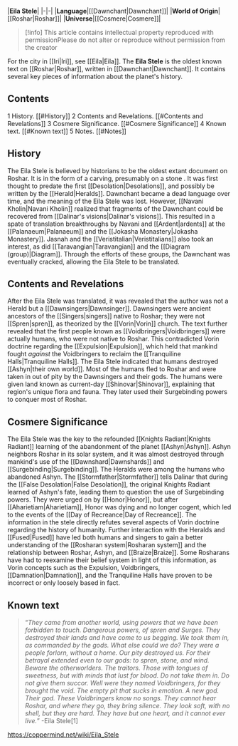 |**Eila Stele**|
|-|-|
|**Language**|[[Dawnchant\|Dawnchant]]|
|**World of Origin**|[[Roshar\|Roshar]]|
|**Universe**|[[Cosmere\|Cosmere]]|
> [!info] This article contains intellectual property reproduced with permissionPlease do not alter or reproduce without permission from the creator

For the city in [[Iri\|Iri]], see [[Eila\|Eila]].
The **Eila Stele** is the oldest known text on [[Roshar\|Roshar]], written in [[Dawnchant\|Dawnchant]]. It contains several key pieces of information about the planet's history.

## Contents

1 History. [[#History]] 
2 Contents and Revelations. [[#Contents and Revelations]] 
3 Cosmere Significance. [[#Cosmere Significance]] 
4 Known text. [[#Known text]] 
5 Notes. [[#Notes]] 


## History
The Eila Stele is believed by historians to be the oldest extant document on Roshar. It is in the form of a carving, presumably on a stone . It was first thought to predate the first [[Desolation\|Desolations]], and possibly be written by the [[Herald\|Heralds]]. Dawnchant became a dead language over time, and the meaning of the Eila Stele was lost. However, [[Navani Kholin\|Navani Kholin]] realized that fragments of the Dawnchant could be recovered from [[Dalinar's visions\|Dalinar's visions]]. This resulted in a spate of translation breakthroughs by Navani and [[Ardent\|ardents]] at the [[Palanaeum\|Palanaeum]] and the [[Jokasha Monastery\|Jokasha Monastery]]. Jasnah and the [[Veristitalian\|Veristitalians]] also took an interest, as did [[Taravangian\|Taravangian]] and the [[Diagram (group)\|Diagram]].
Through the efforts of these groups, the Dawnchant was eventually cracked, allowing the Eila Stele to be translated.

## Contents and Revelations
After the Eila Stele was translated, it was revealed that the author was not a Herald but a [[Dawnsingers\|Dawnsinger]]. Dawnsingers were ancient ancestors of the [[Singers\|singers]] native to Roshar; they were not [[Spren\|spren]], as theorized by the [[Vorin\|Vorin]] church. The text further revealed that the first people known as [[Voidbringers\|Voidbringers]] were actually humans, who were not native to Roshar. This contradicted Vorin doctrine regarding the [[Expulsion\|Expulsion]], which held that mankind fought *against* the Voidbringers to reclaim the [[Tranquiline Halls\|Tranquiline Halls]].
The Eila Stele indicated that humans destroyed [[Ashyn\|their own world]]. Most of the humans fled to Roshar and were taken in out of pity by the Dawnsingers and their gods. The humans were given land known as current-day [[Shinovar\|Shinovar]], explaining that region's unique flora and fauna. They later used their Surgebinding powers to conquer most of Roshar.

## Cosmere Significance
The Eila Stele was the key to the refounded [[Knights Radiant\|Knights Radiant]] learning of the abandonment of the planet [[Ashyn\|Ashyn]]. Ashyn neighbors Roshar in its solar system, and it was almost destroyed through mankind's use of the [[Dawnshard\|Dawnshards]] and [[Surgebinding\|Surgebinding]]. The Heralds were among the humans who abandoned Ashyn. The [[Stormfather\|Stormfather]] tells Dalinar that during the [[False Desolation\|False Desolation]], the original Knights Radiant learned of Ashyn's fate, leading them to question the use of Surgebinding powers. They were urged on by [[Honor\|Honor]], but after [[Aharietiam\|Aharietiam]], Honor was dying and no longer cogent, which led to the events of the [[Day of Recreance\|Day of Recreance]].
The information in the stele directly refutes several aspects of Vorin doctrine regarding the history of humanity. Further interaction with the Heralds and [[Fused\|Fused]] have led both humans and singers to gain a better understanding of the [[Rosharan system\|Rosharan system]] and the relationship between Roshar, Ashyn, and [[Braize\|Braize]]. Some Rosharans have had to reexamine their belief system in light of this information, as Vorin concepts such as the Expulsion, Voidbringers, [[Damnation\|Damnation]], and the Tranquiline Halls have proven to be incorrect or only loosely based in fact.

## Known text
>“*They came from another world, using powers that we have been forbidden to touch. Dangerous powers, of spren and Surges. They destroyed their lands and have come to us begging. We took them in, as commanded by the gods. What else could we do? They were a people forlorn, without a home. Our pity destroyed us. For their betrayal extended even to our gods: to spren, stone, and wind. Beware the otherworlders. The traitors. Those with tongues of sweetness, but with minds that lust for blood. Do not take them in. Do not give them succor. Well were they named Voidbringers, for they brought the void. The empty pit that sucks in emotion. A new god. Their god. These Voidbringers know no songs. They cannot hear Roshar, and where they go, they bring silence. They look soft, with no shell, but they are hard. They have but one heart, and it cannot ever live.*”
\-Eila Stele[1]




https://coppermind.net/wiki/Eila_Stele